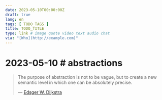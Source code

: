 ```yaml
---
date: 2023-05-10T00:00:00Z
draft: true
lang: en
tags: [ TODO_TAGS ]
title: TODO_TITLE
type: link # image quote video text audio chat
via: "[Who](http://example.com)"
---
```



# 2023-05-10 **# abstractions**


> The purpose of abstraction is not to be vague, but to create a new semantic level in which one can be absolutely precise.
> 
> — [Edsger W. Dijkstra](https://en.wikipedia.org/wiki/Edsger_W._Dijkstra)

